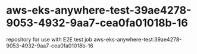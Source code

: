 # aws-eks-anywhere-test-39ae4278-9053-4932-9aa7-cea0fa01018b-16
repository for use with E2E test job aws-eks-anywhere-test:39ae4278-9053-4932-9aa7-cea0fa01018b-16
